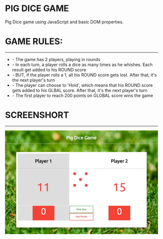 # PIG DICE GAME
Pig Dice game using JavaScript and basic DOM properties. 

# GAME RULES:
<hr>
<ul>
    <li>
        - The game has 2 players, playing in rounds
    </li>
    <li>
        - In each turn, a player rolls a dice as many times as he whishes. Each result get added to his ROUND score
    </li>
    <li>
        - BUT, if the player rolls a 1, all his ROUND score gets lost. After that, it's the next player's turn
    </li>
    <li>
        - The player can choose to 'Hold', which means that his ROUND score gets added to his GLBAL score. After that, it's the next player's turn
    </li>
    <li>   
        - The first player to reach 200 points on GLOBAL score wins the game
    </li>
</ul>

# SCREENSHORT
<hr>
<img src='images/snap.jpg'>